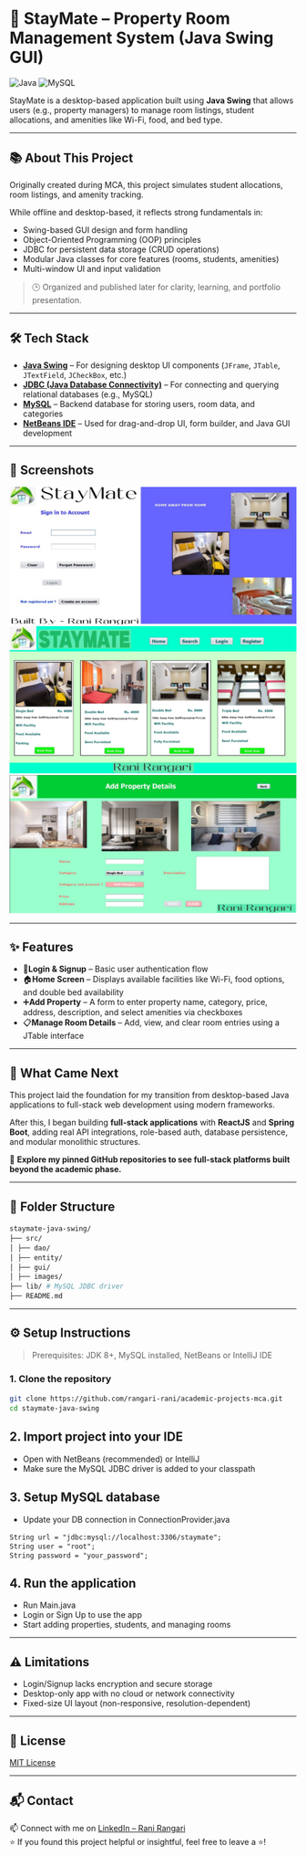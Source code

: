 # 🏨 StayMate – Property Room Management System (Java Swing GUI)  

![Java](https://img.shields.io/badge/Java-ED8B00?style=for-the-badge&logo=java&logoColor=white)
![MySQL](https://img.shields.io/badge/MySQL-4479A1?style=for-the-badge&logo=mysql&logoColor=white)  

StayMate is a desktop-based application built using **Java Swing** that allows users (e.g., property managers) to manage room listings, student allocations, and amenities like Wi-Fi, food, and bed type.

---

## 📚 About This Project  

Originally created during MCA, this project simulates student allocations, room listings, and amenity tracking.  

While offline and desktop-based, it reflects strong fundamentals in:  
- Swing-based GUI design and form handling
- Object-Oriented Programming (OOP) principles
- JDBC for persistent data storage (CRUD operations)
- Modular Java classes for core features (rooms, students, amenities)
- Multi-window UI and input validation

> 🕒 Organized and published later for clarity, learning, and portfolio presentation.

---

## 🛠️ Tech Stack

- **[Java Swing](https://docs.oracle.com/javase/tutorial/uiswing/)** – For designing desktop UI components (`JFrame`, `JTable`, `JTextField`, `JCheckBox`, etc.)
- **[JDBC (Java Database Connectivity)](https://docs.oracle.com/javase/tutorial/jdbc/)** – For connecting and querying relational databases (e.g., MySQL)
- **[MySQL](https://www.mysql.com/)** – Backend database for storing users, room data, and categories
- **[NetBeans IDE](https://netbeans.apache.org/)** – Used for drag-and-drop UI, form builder, and Java GUI development

---

## 📸 Screenshots

![LoginPage](https://github.com/rangari-rani/academic-projects-mca/blob/6689bae7fe15a682a3d1d9d98b39de6c1b4e592f/staymate-java-swing/login.png)
![searchPage](https://github.com/rangari-rani/academic-projects-mca/blob/6689bae7fe15a682a3d1d9d98b39de6c1b4e592f/staymate-java-swing/home.png)
![addRoom](https://github.com/rangari-rani/academic-projects-mca/blob/6689bae7fe15a682a3d1d9d98b39de6c1b4e592f/staymate-java-swing/property.png)  

---

## ✨ Features  

- 🔐**Login & Signup** – Basic user authentication flow
- 🏠**Home Screen** – Displays available facilities like Wi-Fi, food options, and double bed availability
- ➕**Add Property** – A form to enter property name, category, price, address, description, and select amenities via checkboxes
- 📋**Manage Room Details** – Add, view, and clear room entries using a JTable interface  

---

## 🔄 What Came Next

This project laid the foundation for my transition from desktop-based Java applications to full-stack web development using modern frameworks.  
 
After this, I began building **full-stack applications** with **ReactJS** and **Spring Boot**, adding real API integrations, role-based auth, database persistence, and modular monolithic structures.

📌 **Explore my pinned GitHub repositories to see full-stack platforms built beyond the academic phase.**

---

## 📁 Folder Structure  

```bash
staymate-java-swing/
├── src/
│ ├── dao/
│ ├── entity/
│ ├── gui/
│ ├── images/
├── lib/ # MySQL JDBC driver
├── README.md
```

---

## ⚙️ Setup Instructions

> Prerequisites: JDK 8+, MySQL installed, NetBeans or IntelliJ IDE

### 1. Clone the repository  

```bash
git clone https://github.com/rangari-rani/academic-projects-mca.git
cd staymate-java-swing
```

## 2. Import project into your IDE  

- Open with NetBeans (recommended) or IntelliJ
- Make sure the MySQL JDBC driver is added to your classpath

## 3. Setup MySQL database  

- Update your DB connection in ConnectionProvider.java

```text
String url = "jdbc:mysql://localhost:3306/staymate";
String user = "root";
String password = "your_password";
```

## 4. Run the application  

- Run Main.java
- Login or Sign Up to use the app
- Start adding properties, students, and managing rooms

---

## ⚠️ Limitations  

- Login/Signup lacks encryption and secure storage
- Desktop-only app with no cloud or network connectivity
- Fixed-size UI layout (non-responsive, resolution-dependent)

---

## 📜 License

[MIT License](LICENSE)

---

## 📬 Contact
  
📫 Connect with me on [LinkedIn – Rani Rangari](https://www.linkedin.com/in/rani-rangari/)  
⭐ If you found this project helpful or insightful, feel free to leave a ⭐!  

